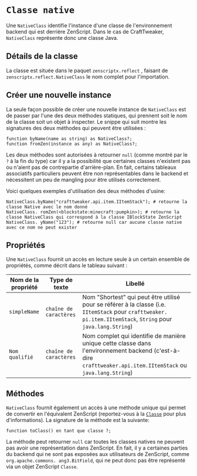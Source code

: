 # `Classe native`

Une `NativeClass` identifie l'instance d'une classe de l'environnement backend qui est derrière ZenScript. Dans le cas de CraftTweaker, `NativeClass` représente donc une classe Java.

## Détails de la classe
La classe est située dans le paquet `zenscriptx.reflect` , faisant de `zenscriptx.reflect.NativeClass` le nom complet pour l'importation.

## Créer une nouvelle instance
La seule façon possible de créer une nouvelle instance de `NativeClass` est de passer par l'une des deux méthodes statiques, qui prennent soit le nom de la classe soit un objet à inspecter. Le snippe qui suit montre les signatures des deux méthodes qui peuvent être utilisées :

```zenscript
function byName(name as string) as NativeClass?;
function fromZen(instance as any) as NativeClass?;
```

Les deux méthodes sont autorisées à retourner `null` (comme montré par le `?` à la fin du type) car il y a la possibilité que certaines classes n'existent pas ou n'aient pas de contrepartie d'arrière-plan. En fait, certains tableaux associatifs particuliers peuvent être non représentables dans le backend et nécessitent un peu de mangling pour être utilisés correctement.

Voici quelques exemples d'utilisation des deux méthodes d'usine:

```zenscript
NativeClass.byName("crafttweaker.api.item.IItemStack"); # retourne la classe Native avec le nom donné
NativeClass. romZen(<blockstate:minecraft:pumpkin>); # retourne la classe NativeClass qui correspond à la classe IBlockState ZenScript
NativeClass. yName("123"); # retourne null car aucune classe native avec ce nom ne peut exister
```

## Propriétés
Une `NativeClass` fournit un accès en lecture seule à un certain ensemble de propriétés, comme décrit dans le tableau suivant :

| Nom de la propriété | Type de texte          | Libellé                                                                                                                                                        |
| ------------------- | ---------------------- | -------------------------------------------------------------------------------------------------------------------------------------------------------------- |
| `simpleName`        | `chaîne de caractères` | Nom "Shortest" qui peut être utilisé pour se référer à la classe (i.e. `IItemStack` pour `crafttweaker. pi.item.IItemStack`, `String` pour `java.lang.String`) |
| `Nom qualifié`      | `chaîne de caractères` | Nom complet qui identifie de manière unique cette classe dans l'environnement backend (c'est-à-dire `crafttweaker.api.item.IItemStack` ou `java.lang.String`)  |

## Méthodes
`NativeClass` fournit également un accès à une méthode unique qui permet de convertir en l'équivalent ZenScript (reportez-vous à la [`Classe`](/Mods/Boson/Reflection/Class/) pour plus d'informations). La signature de la méthode est la suivante:

```zenscript
function toClass() en tant que classe ?;
```

La méthode peut retourner `null` car toutes les classes natives ne peuvent pas avoir une représentation dans ZenScript. En fait, il y a certaines parties du backend qui ne sont pas exposées aux utilisateurs de ZenScript, comme `org.apache.commons. ang3.BitField`, qui ne peut donc pas être représenté via un objet ZenScript `Classe`.
